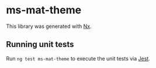# ms-mat-theme

This library was generated with [Nx](https://nx.dev).

## Running unit tests

Run `ng test ms-mat-theme` to execute the unit tests via [Jest](https://jestjs.io).
